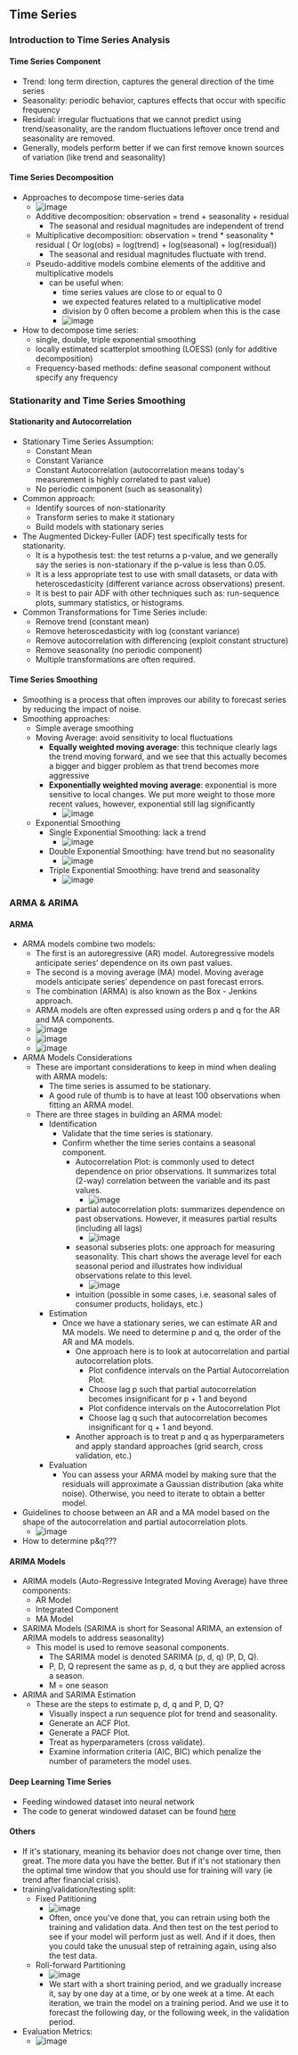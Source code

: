 ## Time Series

### Introduction to Time Series Analysis
#### Time Series Component
* Trend: long term direction, captures the general direction of the time series
* Seasonality: periodic behavior, captures effects that occur with specific frequency
* Residual: irregular fluctuations that we cannot predict using trend/seasonality, are the random fluctuations leftover once trend and seasonality are removed.
* Generally, models perform better if we can first remove known sources of variation (like trend and seasonality)
#### Time Series Decomposition
* Approaches to decompose time-series data
  * ![image](https://user-images.githubusercontent.com/16402963/149573845-92881970-7cf9-4a5e-9bc1-390e56077075.png) 
  * Additive decomposition: observation = trend + seasonality + residual
    * The seasonal and residual magnitudes are independent of trend
  * Multiplicative decomposition: observation = trend * seasonality * residual ( Or log(obs) = log(trend) + log(seasonal) + log(residual))
    * The seasonal and residual magnitudes fluctuate with trend.
  * Pseudo-additive models combine elements of the additive and multiplicative models
    * can be useful when:
        * time series values are close to or equal to 0
        * we expected features related to a multiplicative model
        * division by 0 often become a problem when this is the case
        * ![image](https://user-images.githubusercontent.com/16402963/149574268-41aa3b45-5d0a-49db-b0fa-95afaeda49a4.png) 
* How to decompose time series:
    * single, double, triple exponential smoothing
    * locally estimated scatterplot smoothing (LOESS) (only for additive decomposition)
    * Frequency-based methods: define seasonal component without specify any frequency

### Stationarity and Time Series Smoothing
#### Stationarity and Autocorrelation
* Stationary Time Series Assumption:
  * Constant Mean
  * Constant Variance
  * Constant Autocorrelation (autocorrelation means today's measurement is highly correlated to past value) 
  * No periodic component (such as seasonality)
* Common approach:
  * Identify sources of non-stationarity
  * Transform series to make it stationary
  * Build models with stationary series
* The Augmented Dickey-Fuller (ADF) test specifically tests for stationarity.
  * It is a hypothesis test: the test returns a p-value,  and we generally say the series is non-stationary if the p-value is less than 0.05.
  * It is a less appropriate test to use with small datasets,  or data with heteroscedasticity (different variance across observations) present.
  * It is best to pair ADF with other techniques such as:  run-sequence plots, summary statistics, or histograms.
* Common Transformations for Time Series include:
  * Remove trend (constant mean)
  * Remove heteroscedasticity with log (constant variance)
  * Remove autocorrelation with differencing (exploit constant structure)
  * Remove seasonality (no periodic component)
  * Multiple transformations are often required.
#### Time Series Smoothing
* Smoothing is a process that often improves our ability to forecast series by reducing the impact of noise.
* Smoothing approaches: 
  * Simple average smoothing
  * Moving Average: avoid sensitivity to local fluctuations
    * **Equally weighted moving average**: this technique clearly lags the trend moving forward, and we see that this actually becomes a bigger and bigger problem as that trend becomes more aggressive
    * **Exponentially weighted moving average**: exponential is more sensitive to local changes. We put more weight to those more recent values, however, exponential still lag significantly
      * ![image](https://user-images.githubusercontent.com/16402963/149667041-111b1419-c6a8-447f-9d9c-52022e740ae8.png)
  * Exponential Smoothing
    * Single Exponential Smoothing: lack a trend
      * ![image](https://user-images.githubusercontent.com/16402963/149667197-7917a9f1-dee3-4e1c-9229-93bbdea16d78.png)
    * Double Exponential Smoothing: have trend but no seasonality
      * ![image](https://user-images.githubusercontent.com/16402963/149667228-1cf437a7-0f03-4797-8258-8253b852a41d.png)
    * Triple Exponential Smoothing: have trend and seasonality
      * ![image](https://user-images.githubusercontent.com/16402963/149667296-75de17bf-a1b4-4408-9767-2c7b54001c1b.png)

### ARMA & ARIMA
#### ARMA
* ARMA models combine two models:
  * The first is an autoregressive (AR) model. Autoregressive models anticipate series’ dependence on its own past values.
  * The second is a moving average (MA) model. Moving average models anticipate series’ dependence on past forecast errors.
  * The combination (ARMA) is also known as the Box - Jenkins approach.
  * ARMA models are often expressed using orders p and q for the AR and MA components. 
  * ![image](https://user-images.githubusercontent.com/16402963/149844411-853e9c74-d061-49c0-a23d-3f67e112e134.png)
  * ![image](https://user-images.githubusercontent.com/16402963/149844422-833e620f-a3a4-48f5-914f-097d0466406a.png)
  * ![image](https://user-images.githubusercontent.com/16402963/149844443-569c1281-9ec5-433a-aac5-00192bd83ef7.png)
* ARMA Models Considerations
  * These are important considerations to keep in mind when dealing with ARMA models:
    * The time series is assumed to be stationary.
    * A good rule of thumb is to have at least 100 observations when fitting an ARMA model.
  * There are three stages in building an ARMA model:
    * Identification
      * Validate that the time series is stationary.
      * Confirm whether the time series contains a seasonal component.
        * Autocorrelation Plot: is commonly used to detect dependence on prior observations. It summarizes total (2-way) correlation between the variable and its past values.
          * ![image](https://user-images.githubusercontent.com/16402963/149845368-6e5cc976-893b-4469-8f24-62b551694e02.png) 
        * partial autocorrelation plots: summarizes dependence on past observations. However, it measures partial results (including all lags)
          * ![image](https://user-images.githubusercontent.com/16402963/149845387-4219b6f9-dcc2-40af-bb50-47c44ab50633.png) 
        * seasonal subseries plots: one approach for measuring seasonality. This chart shows the average level for each seasonal period and illustrates how individual observations relate to this level.
          * ![image](https://user-images.githubusercontent.com/16402963/149845402-dc561ae2-5d5b-4a9f-a933-2c2e9d8d2f9a.png) 
        * intuition (possible in some cases, i.e. seasonal sales of consumer products, holidays, etc.)
    * Estimation
        * Once we have a stationary series, we can estimate AR and MA models. We need to determine p and q, the order of the AR and MA models. 
          * One approach here is to look at autocorrelation and partial autocorrelation plots. 
            * Plot confidence intervals on the Partial Autocorrelation Plot. 
            * Choose lag p such that partial autocorrelation becomes insignificant for p + 1 and beyond
            * Plot confidence intervals on the Autocorrelation Plot
            * Choose lag q such that autocorrelation becomes insignificant for q + 1 and beyond.
          * Another approach is to treat p and q as hyperparameters and apply standard approaches (grid search, cross validation, etc.)
    * Evaluation
      * You can assess your ARMA model by making sure that the residuals will approximate a Gaussian distribution (aka white noise). Otherwise, you need to iterate to obtain a better model.
* Guidelines to choose between an AR and a MA model based on the shape of the autocorrelation and partial autocorrelation plots.
  * ![image](https://user-images.githubusercontent.com/16402963/149845990-5f2d2a22-00d2-4951-9197-41cab3564a20.png)
* How to determine p&q???

#### ARIMA Models 
* ARIMA models (Auto-Regressive Integrated Moving Average) have three components:
  * AR Model
  * Integrated Component
  * MA Model
* SARIMA Models (SARIMA is short for Seasonal ARIMA, an extension of ARIMA models to address seasonality)
  * This model is used to remove seasonal components.
    * The SARIMA model is denoted SARIMA (p, d, q) (P, D, Q).
    * P, D, Q represent the same as p, d, q but they are applied across a season.
    * M = one season
* ARIMA and SARIMA Estimation  
  * These are the steps to estimate p, d, q and P, D, Q?
    * Visually inspect a run sequence plot for trend and seasonality.
    * Generate an ACF Plot.
    * Generate a PACF Plot.
    * Treat as hyperparameters (cross validate).
    * Examine information criteria (AIC, BIC) which penalize the number of parameters the model uses.

#### Deep Learning Time Series
* Feeding windowed dataset into neural network
* The code to generat windowed dataset can be found [here](https://github.com/jinfeijoy/tensorflow-1-public/blob/main/C4/W2/ungraded_labs/C4_W2_Lab_2_single_layer_NN.ipynb)

#### Others
*  If it's stationary, meaning its behavior does not change over time, then great. The more data you have the better. But if it's not stationary then the optimal time window that you should use for training will vary (ie trend after financial crisis).
* training/validation/testing split: 
  * Fixed Patitioning
    * ![image](https://user-images.githubusercontent.com/16402963/150458563-e1640fb6-db68-49c9-81fb-2956e5565f8c.png)
    * Often, once you've done that, you can retrain using both the training and validation data. And then test on the test period to see if your model will perform just as well. And if it does, then you could take the unusual step of retraining again, using also the test data.  
  * Roll-forward Partitioning
    * ![image](https://user-images.githubusercontent.com/16402963/150458877-f4fcae7f-8acb-43ad-930f-6fbf967072d2.png)
    * We start with a short training period, and we gradually increase it, say by one day at a time, or by one week at a time. At each iteration, we train the model on a training period. And we use it to forecast the following day, or the following week, in the validation period.
* Evaluation Metrics:
  * ![image](https://user-images.githubusercontent.com/16402963/150458993-47d84809-e40c-42d7-95ae-735e3c7ef1b9.png)
 
